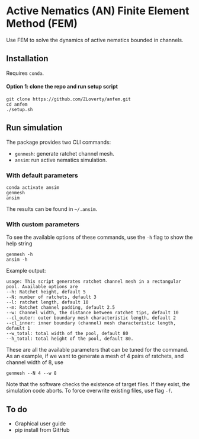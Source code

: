 # Active Nematics (AN) Finite Element Method (FEM)

Use FEM to solve the dynamics of active nematics bounded in channels. 

## Installation

Requires `conda`.

#### Option 1: clone the repo and run setup script

```
git clone https://github.com/ZLoverty/anfem.git
cd anfem
./setup.sh
```

## Run simulation 

The package provides two CLI commands: 

- `genmesh`: generate ratchet channel mesh.
- `ansim`: run active nematics simulation.

### With default parameters

```
conda activate ansim
genmesh
ansim
```

The results can be found in `~/.ansim`.

### With custom parameters

To see the available options of these commands, use the `-h` flag to show the help string

```
genmesh -h
ansim -h
```

Example output:

```
usage: This script generates ratchet channel mesh in a rectangular pool. Available options are 
--h: Ratchet height, default 5
--N: number of ratchets, default 3
--l: ratchet length, default 10
--m: Ratchet channel padding, default 2.5
--w: Channel width, the distance between ratchet tips, default 10
--cl_outer: outer boundary mesh characteristic length, default 2
--cl_inner: inner boundary (channel) mesh characteristic length, default 1
--w_total: total width of the pool, default 80
--h_total: total height of the pool, default 80.
```

These are all the available parameters that can be tuned for the command. As an example, if we want to generate a mesh of 4 pairs of ratchets, and channel width of 8, use

```
genmesh --N 4 --w 8
```

Note that the software checks the existence of target files. If they exist, the simulation code aborts. To force overwrite existing files, use flag `-f`. 

## To do

- Graphical user guide 
- pip install from GitHub
